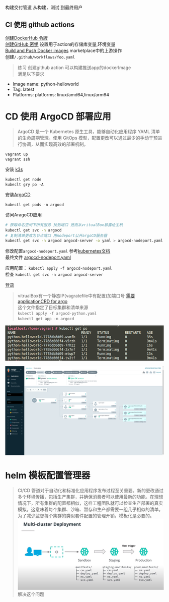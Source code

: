 构建交付管道 从构建，测试 到最终用户

## CI 使用 github actions  
[创建DockerHub 令牌](https://www.docker.com/blog/docker-hub-new-personal-access-tokens/)  
[创建GitHub 密钥](https://www.docker.com/blog/docker-hub-new-personal-access-tokens/) 设置用于action的存储库变量,环境变量  
[Build and Push Docker images](https://github.com/marketplace/actions/build-and-push-docker-images) marketplace中的上游操作  
创建`/.github/workflows/foo.yaml`


> 练习 创建github action 可以构建推送app的dockerImage  
满足以下要求  
- Image name: python-helloworld
- Tag: latest
- Platforms: platforms: linux/amd64,linux/arm64


 # CD 使用 ArgoCD 部署应用  

 > ArgoCD 是一个 Kubernetes 原生工具，能够自动化应用程序 YAML 清单的生命周期管理。使用 GitOps 模型，配置更改可以通过最少的手动干预进行协调，从而实现高效的部署机制。


 ```shell
vagrant up  
vagrant ssh
```
安装 [k3s](https://k3s.io/)  
```
kubectl get node
kubeclt gry po -A
```
安装[ArgoCD](https://argo-cd.readthedocs.io/en/stable/)

```
kubectl get pods -n argocd
```
访问AragoCD应用  
```bash
# 获取命名空间下所有服务 找到端口 进而从vritualBox暴露给主机
kubectl get svc -n argocd
# 复制清单更改为节点端口 用nodeport公开argoCD服务器
kubectl get svc -n argocd argocd-server -o yaml > argocd-nodeport.yaml  
```  
修改配置`argocd-nodeport.yaml` 参考[kubernetes文档](https://kubernetes.io/docs/concepts/services-networking/service/#type-nodeport)   
最终文件 [argocd-nodeport.yaml](/argocd/argocd-server-nodeport.yaml)  

应用配置： `kubectl apply -f argocd-nodeport.yaml `  
检查 `kubectl get svc -n argocd argocd-server`

[登录](https://argo-cd.readthedocs.io/en/stable/getting_started/#4-login-using-the-cli)  
> vitrualBox有一个静态IP(vagratefile中有配置)加端口号
[需要applicationCRD for argo](/argocd/argocd-python.yaml)  
这个文件指定了目标集群和清单来源  
`kubectl apply -f argocd-python.yaml`  
`kubectl get app -n argocd `

![](/image/%E6%88%AA%E5%9B%BE%202023-05-06%2012-31-40.png)

![](/image/%E6%88%AA%E5%9B%BE%202023-05-06%2013-03-40.png)


# helm 模板配置管理器  
> CI/CD 管道对于自动化和标准化应用程序发布过程至关重要。新的更改通过多个环境传播，包括生产集群，并确保消费者可以使用最新的功能。在理想情况下，所有集群的配置都相似，这样工程团队就可以检查生产部署的真实模拟。这意味着每个集群、沙箱、暂存和生产都需要一组几乎相似的清单。为了减少监督每个集群的类似套件配置的管理开销，模板化是必要的。
![](/image/image3.png)解决这个问题